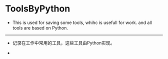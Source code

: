 # ToolsByPython
- This is used for saving some tools, whihc is usefull for work. and all tools are based on Python.

----------------------------------------------------------------
- 记录在工作中常用的工具，这些工具由Python实现。

-


